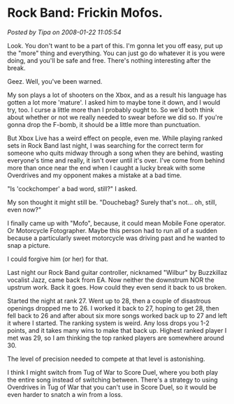 # Rock Band: Frickin Mofos.

*Posted by Tipa on 2008-01-22 11:05:54*

Look. You don't want to be a part of this. I'm gonna let you off easy, put up the "more" thing and everything. You can just go do whatever it is you were doing, and you'll be safe and free. There's nothing interesting after the break.



Geez. Well, you've been warned.

My son plays a lot of shooters on the Xbox, and as a result his language has gotten a lot more 'mature'. I asked him to maybe tone it down, and I would try, too. I curse a little more than I probably ought to. So we'd both think about whether or not we really needed to swear before we did so. If you're gonna drop the F-bomb, it should be a little more than punctuation.

But Xbox Live has a weird effect on people, even me. While playing ranked sets in Rock Band last night, I was searching for the correct term for someone who quits midway through a song when they are behind, wasting everyone's time and really, it isn't over until it's over. I've come from behind more than once near the end when I caught a lucky break with some Overdrives and my opponent makes a mistake at a bad time.

"Is 'cockchomper' a bad word, still?" I asked.

My son thought it might still be. "Douchebag? Surely that's not... oh, still, even now?"

I finally came up with "Mofo", because, it could mean Mobile Fone operator. Or Motorcycle Fotographer. Maybe this person had to run all of a sudden because a particularly sweet motorcycle was driving past and he wanted to snap a picture.

I could forgive him (or her) for that.

Last night our Rock Band guitar controller, nicknamed "Wilbur" by Buzzkillaz vocalist Jazz, came back from EA. Now neither the downstrum NOR the upstrum work. Back it goes. How could they even send it back to us broken.

Started the night at rank 27. Went up to 28, then a couple of disastrous openings dropped me to 26. I worked it back to 27, hoping to get 28, then fell back to 26 and after about six more songs worked back up to 27 and left it where I started. The ranking system is weird. Any loss drops you 1-2 points, and it takes many wins to make that back up. Highest ranked player I met was 29, so I am thinking the top ranked players are somewhere around 30.

The level of precision needed to compete at that level is astonishing.

I think I might switch from Tug of War to Score Duel, where you both play the entire song instead of switching between. There's a strategy to using Overdrives in Tug of War that you can't use in Score Duel, so it would be even harder to snatch a win from a loss.
